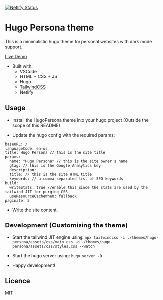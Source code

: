 [![Netlify Status](https://api.netlify.com/api/v1/badges/ca113dd3-1357-4d70-8c63-3dfb699ef3d0/deploy-status)](https://app.netlify.com/sites/ardenn/deploys)

# Hugo Persona theme

This is a minimalistic hugo theme for personal websites with dark mode support.

[Live Demo](https://hugo-persona.netlify.app)

- Built with:
  - VSCode
  - HTML + CSS + JS
  - Hugo
  - [TailwindCSS](https://tailwindcss.com/)
  - Netlify

## Usage
- Install the HugoPersona theme into your hugo project (Outside the scope of this README)

- Update the hugo config with the required params:

```
baseURL: /
languageCode: en-us
title: Hugo Persona // this is the site title
params:
  name: "Hugo Persona" // this is the site owner's name
  gtag: // this is the Google Analytics key
  description:
  title: // this is the site HTML title
  keywords: // a comma separated list of SEO keywords
build:
  writeStats: true //enable this since the stats are used by the tailwind JIT for purging CSS
  useResourceCacheWhen: fallback
paginate: 5
```
- Write the site content.
## Development (Customising the theme)

- Start the tailwind JIT engine using:
`npx tailwindcss -i ./themes/hugo-persona/assets/css/main.css -o ./themes/hugo-persona/assets/css/styles.css --watch`

- Start the hugo server using:
`hugo server -D`

- Happy development!
## Licence
[MIT](https://choosealicense.com/licenses/mit/#)